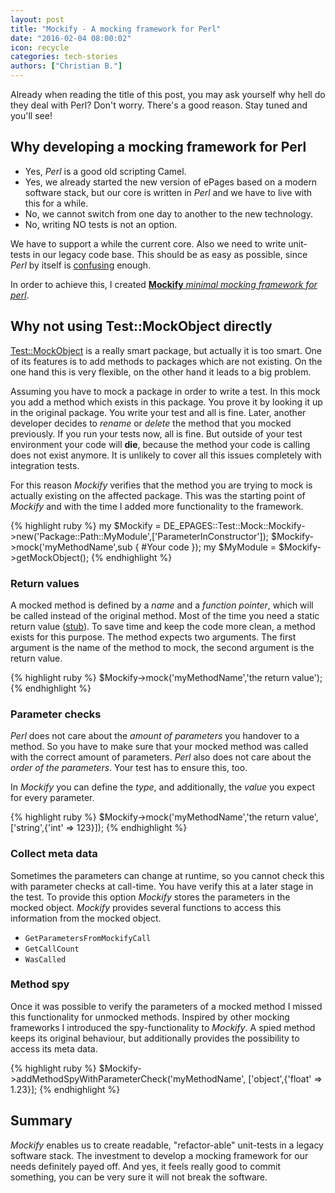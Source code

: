 ```yaml
---
layout: post
title: "Mockify - A mocking framework for Perl"
date: "2016-02-04 08:00:02"
icon: recycle
categories: tech-stories
authors: ["Christian B."]
---
```


Already when reading the title of this post, you may ask yourself why hell do they deal with Perl?
Don't worry.
There's a good reason.
Stay tuned and you'll see!

## Why developing a mocking framework for Perl

- Yes, *Perl* is a good old scripting Camel.
- Yes, we already started the new version of ePages based on a modern software stack, but our core is written in *Perl* and we have to live with this for a while.
- No, we cannot switch from one day to another to the new technology.
- No, writing NO tests is not an option.

We have to support a while the current core.
Also we need to write unit-tests in our legacy code base.
This should be as easy as possible, since *Perl* by itself is [confusing](https://media.ccc.de/v/32c3-7130-the_perl_jam_2) enough.

In order to achieve this, I created [**Mockify** *minimal mocking framework for perl*](https://github.com/ChrBrAtePages/Mockify).

## Why not using Test::MockObject directly

[Test::MockObject](http://search.cpan.org/~chromatic/Test-MockObject-1.20150527/README.pod) is a really smart package, but actually it is too smart. One of its features is to add methods to packages which are not existing.
On the one hand this is very flexible, on the other hand it leads to a big problem.

Assuming you have to mock a package in order to write a test.
In this mock you add a method which exists in this package.
You prove it by looking it up in the original package.
You write your test and all is fine.
Later, another developer decides to *rename* or *delete* the method that you mocked previously.
If you run your tests now, all is fine.
But outside of your test environment your code will **die**, because the method your code is calling does not exist anymore.
It is unlikely to cover all this issues completely with integration tests.

For this reason *Mockify* verifies that the method you are trying to mock is actually existing on the affected package.
This was the starting point of *Mockify* and with the time I added more functionality to the framework.

{% highlight ruby %}
my $Mockify = DE_EPAGES::Test::Mock::Mockify->new('Package::Path::MyModule',['ParameterInConstructor']);
$Mockify->mock('myMethodName',sub {
  #Your code
});
my $MyModule = $Mockify->getMockObject();
{% endhighlight %}

### Return values

A mocked method is defined by a *name* and a *function pointer*, which will be called instead of the original method.
Most of the time you need a static return value ([stub](https://en.wikipedia.org/wiki/Method_stub)).
To save time and keep the code more clean, a method exists for this purpose.
The method expects two arguments.
The first argument is the name of the method to mock, the second argument is the return value.

{% highlight ruby %}
$Mockify->mock('myMethodName','the return value');
{% endhighlight %}

### Parameter checks

*Perl* does not care about the *amount of parameters* you handover to a method.
So you have to make sure that your mocked method was called with the correct amount of parameters.
*Perl* also does not care about the *order of the parameters*.
Your test has to ensure this, too.

In *Mockify* you can define the *type*, and additionally, the *value* you expect for every parameter.

{% highlight ruby %}
$Mockify->mock('myMethodName','the return value',['string',{'int' => 123}]);
{% endhighlight %}

### Collect meta data

Sometimes the parameters can change at runtime, so you cannot check this with parameter checks at call-time.
You have verify this at a later stage in the test.
To provide this option *Mockify* stores the parameters in the mocked object.
*Mockify* provides several functions to access this information from the mocked object.

  - `GetParametersFromMockifyCall`
  - `GetCallCount`
  - `WasCalled`

### Method spy

Once it was possible to verify the parameters of a mocked method I missed this functionality for unmocked methods.
Inspired by other mocking frameworks I introduced the spy-functionality to *Mockify*.
A spied method keeps its original behaviour, but additionally provides the possibility to access its meta data.

{% highlight ruby %}
$Mockify->addMethodSpyWithParameterCheck('myMethodName', ['object',{'float' => 1.23}];
{% endhighlight %}

## Summary

*Mockify* enables us to create readable, "refactor-able" unit-tests in a legacy software stack.
The investment to develop a mocking framework for our needs definitely payed off.
And yes, it feels really good to commit something, you can be very sure it will not break the software.
